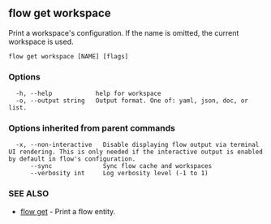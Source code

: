 ## flow get workspace

Print a workspace's configuration. If the name is omitted, the current workspace is used.

```
flow get workspace [NAME] [flags]
```

### Options

```
  -h, --help            help for workspace
  -o, --output string   Output format. One of: yaml, json, doc, or list.
```

### Options inherited from parent commands

```
  -x, --non-interactive   Disable displaying flow output via terminal UI rendering. This is only needed if the interactive output is enabled by default in flow's configuration.
      --sync              Sync flow cache and workspaces
      --verbosity int     Log verbosity level (-1 to 1)
```

### SEE ALSO

* [flow get](flow_get.md)	 - Print a flow entity.

